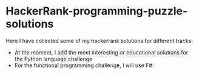 # HackerRank-programming-puzzle-solutions

Here I have collected some of my hackerrank solutions for different tracks:

* At the moment, I add the most interesting or educational solutions for the Python language challenge
* For the functional programming challenge, I will use F#.
